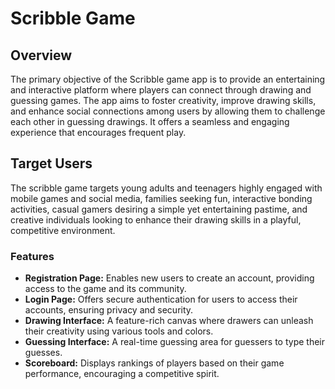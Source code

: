 # Scribble Game

## Overview
The primary objective of the Scribble game app is to provide an entertaining and interactive platform where players can connect through drawing and guessing games. The app aims to foster creativity, improve drawing skills, and enhance social connections among users by allowing them to challenge each other in guessing drawings. It offers a seamless and engaging experience that encourages frequent play.

## Target Users
The scribble game targets young adults and teenagers highly engaged with mobile games and social media, families seeking fun, interactive bonding activities, casual gamers desiring a simple yet entertaining pastime, and creative individuals looking to enhance their drawing skills in a playful, competitive environment.

### Features
- **Registration Page:** Enables new users to create an account, providing access to the game and its community.
- **Login Page:** Offers secure authentication for users to access their accounts, ensuring privacy and security.
- **Drawing Interface:** A feature-rich canvas where drawers can unleash their creativity using various tools and colors.
- **Guessing Interface:** A real-time guessing area for guessers to type their guesses.
- **Scoreboard:** Displays rankings of players based on their game performance, encouraging a competitive spirit.
